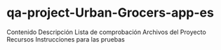 # qa-project-Urban-Grocers-app-es
Contenido
Descripción
Lista de comprobación
Archivos del Proyecto
Recursos
Instrucciones para las pruebas
